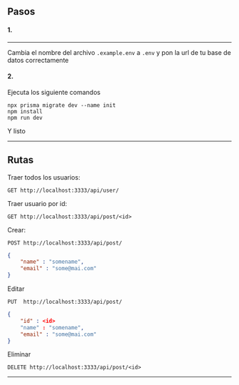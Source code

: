 ## Pasos
#### 1.
---
Cambia el nombre del archivo `.example.env` a `.env` y pon la url de tu base de datos correctamente

#### 2. 
Ejecuta los siguiente comandos
```
npx prisma migrate dev --name init
npm install 
npm run dev
```
Y listo 

---

## Rutas
Traer todos los usuarios:
``` 
GET http://localhost:3333/api/user/
```


Traer usuario por id:
``` 
GET http://localhost:3333/api/post/<id>
```

Crear:
```
POST http://localhost:3333/api/post/
```

```json
{
    "name" : "somename",
    "email" : "some@mai.com"
}
```

Editar
```
PUT  http://localhost:3333/api/post/
```
```json
{
    "id" : <id>   
    "name" : "somename",
    "email" : "some@mai.com"
}
```

Eliminar
``` 
DELETE http://localhost:3333/api/post/<id>
```


---